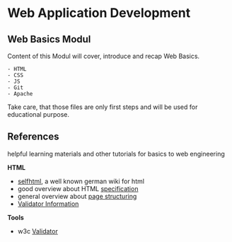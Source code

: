 
# Web Application Development
## Web Basics Modul

Content of this Modul will cover, introduce and recap Web Basics.

	- HTML
	- CSS
	- JS
	- Git
	- Apache

Take care, that those files are only first steps and will be used for educational purpose.

## References
helpful learning materials and other tutorials for basics to web engineering

**HTML**
- [selfhtml](https://wiki.selfhtml.org/), a well known german wiki for html 
- good overview about HTML [specification](https://html.spec.whatwg.org/multipage/) 
- general overview about [page structuring](https://wiki.selfhtml.org/wiki/HTML/Seitenstrukturierung) 
- [Validator Information](https://wiki.selfhtml.org/wiki/Validator) 

**Tools**
- w3c [Validator](https://validator.w3.org/) 
